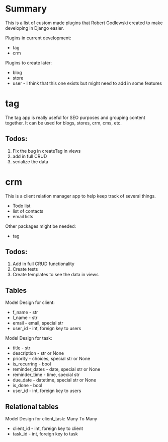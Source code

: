 # Summary
This is a list of custom made plugins that Robert Godlewski created to make developing in Django easier.

Plugins in current development:
* tag
* crm

Plugins to create later:
* blog
* store
* user - I think that this one exists but might need to add in some features

# tag
The tag app is really useful for SEO purposes and grouping content together.  It can be used for blogs, stores, crm, cms, etc.

## Todos:
1. Fix the bug in createTag in views
2. add in full CRUD
3. serialize the data

# crm
This is a client relation manager app to help keep track of several things.
* Todo list
* list of contacts
* email lists

Other packages might be needed:
* tag

## Todos:
1. Add in full CRUD functionality
2. Create tests
3. Create templates to see the data in views

## Tables
Model Design for client:
* f_name - str
* l_name - str
* email - email, special str
* user_id - int, foreign key to users

Model Design for task:
* title - str
* description - str or None
* priority - choices, special str or None
* is_recurring - bool
* reminder_dates - date, special str or None
* reminder_time - time, special str
* due_date - datetime, special str or None
* is_done - bool
* user_id - int, foreign key to users

## Relational tables
Model Design for client_task: Many To Many
* client_id - int, foreign key to client
* task_id - int, foreign key to task
